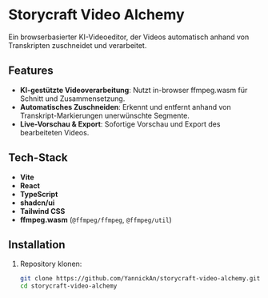 # Storycraft Video Alchemy

Ein browserbasierter KI-Videoeditor, der Videos automatisch anhand von Transkripten zuschneidet und verarbeitet.

## Features

- **KI-gestützte Videoverarbeitung**: Nutzt in-browser ffmpeg.wasm für Schnitt und Zusammensetzung.  
- **Automatisches Zuschneiden**: Erkennt und entfernt anhand von Transkript-Markierungen unerwünschte Segmente.  
- **Live-Vorschau & Export**: Sofortige Vorschau und Export des bearbeiteten Videos.

## Tech-Stack

- **Vite**  
- **React**  
- **TypeScript**  
- **shadcn/ui**  
- **Tailwind CSS**  
- **ffmpeg.wasm** (`@ffmpeg/ffmpeg`, `@ffmpeg/util`)

## Installation

1. Repository klonen:
   ```bash
   git clone https://github.com/YannickAn/storycraft-video-alchemy.git
   cd storycraft-video-alchemy
